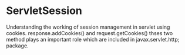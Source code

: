 # ServletSession
Understanding the working of session management in servlet using cookies.
response.addCookies() and request.getCookies() thses two method plays an  important role which are included in javax.servlet.http; package.
